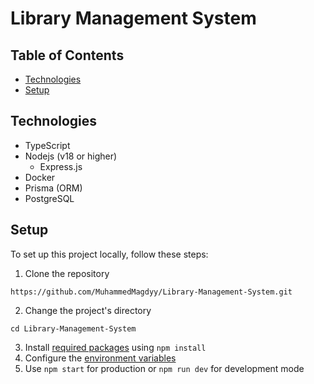 # Library Management System

## Table of Contents
- [Technologies](#technologies)
- [Setup](#setup)

## Technologies
- TypeScript
- Nodejs (v18 or higher)
  - Express.js
- Docker
- Prisma (ORM)
- PostgreSQL

## Setup
To set up this project locally, follow these steps:

1. Clone the repository
```
https://github.com/MuhammedMagdyy/Library-Management-System.git
```
2. Change the project's directory
```
cd Library-Management-System
```
3. Install [required packages](https://github.com/MuhammedMagdyy/Library-Management-System/blob/main/package.json) using `npm install`
4. Configure the [environment variables](https://github.com/MuhammedMagdyy/Library-Management-System/blob/main/.env.example)
5. Use `npm start` for production or `npm run dev` for development mode
